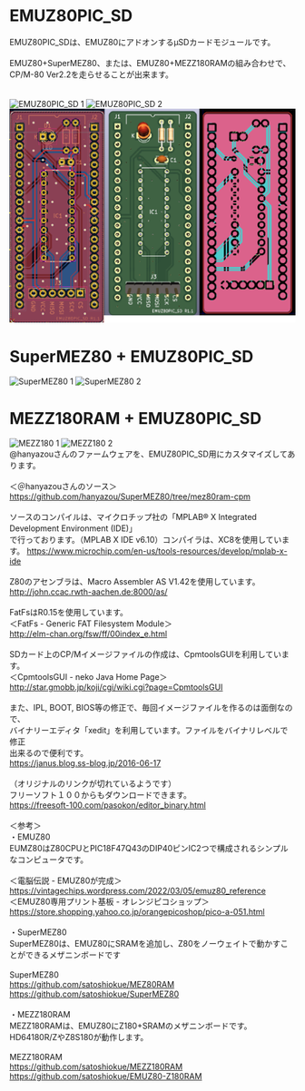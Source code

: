 # EMUZ80PIC_SD

EMUZ80PIC_SDは、EMUZ80にアドオンするμSDカードモジュールです。<br>
<br>
EMUZ80+SuperMEZ80、または、EMUZ80+MEZZ180RAMの組み合わせで、CP/M-80 Ver2.2を走らせることが出来ます。<br>
<br>
<br>
![EMUZ80PIC_SD 1](Photo/P1020376.JPG)
![EMUZ80PIC_SD 2](Photo/P1020381.JPG)
![EMUZ80PIC_SD 3](Photo/233.png)
<br>
# SuperMEZ80 + EMUZ80PIC_SD
![SuperMEZ80 1](Photo/P1020386.JPG)
![SuperMEZ80 2](Photo/P1020392.JPG)
<br>
# MEZZ180RAM + EMUZ80PIC_SD
![MEZZ180 1](Photo/P1020394.JPG)
![MEZZ180 2](Photo/P1020397.JPG)
<br>
@hanyazouさんのファームウェアを、EMUZ80PIC_SD用にカスタマイズしてあります。<br>
<br>
＜＠hanyazouさんのソース＞<br>
https://github.com/hanyazou/SuperMEZ80/tree/mez80ram-cpm<br>
<br>
ソースのコンパイルは、マイクロチップ社の「MPLAB® X Integrated Development Environment (IDE)」<br>
で行っております。（MPLAB X IDE v6.10）コンパイラは、XC8を使用しています。
https://www.microchip.com/en-us/tools-resources/develop/mplab-x-ide<br>
<br>
Z80のアセンブラは、Macro Assembler AS V1.42を使用しています。<br>
http://john.ccac.rwth-aachen.de:8000/as/<br>
<br>
FatFsはR0.15を使用しています。<br>
＜FatFs - Generic FAT Filesystem Module＞<br>
http://elm-chan.org/fsw/ff/00index_e.html<br>
<br>
SDカード上のCP/Mイメージファイルの作成は、CpmtoolsGUIを利用しています。<br>
＜CpmtoolsGUI - neko Java Home Page＞<br>
http://star.gmobb.jp/koji/cgi/wiki.cgi?page=CpmtoolsGUI<br>
<br>
また、IPL, BOOT, BIOS等の修正で、毎回イメージファイルを作るのは面倒なので、<br>
バイナリーエディタ「xedit」を利用しています。ファイルをバイナリレベルで修正<br>
出来るので便利です。<br>
https://janus.blog.ss-blog.jp/2016-06-17<br>
<br>
（オリジナルのリンクが切れているようです）<br>
フリーソフト１００からもダウンロードできます。<br>
https://freesoft-100.com/pasokon/editor_binary.html<br>
<br>
＜参考＞<br>
・EMUZ80<br>
EUMZ80はZ80CPUとPIC18F47Q43のDIP40ピンIC2つで構成されるシンプルなコンピュータです。<br>
<br>
＜電脳伝説 - EMUZ80が完成＞  <br>
https://vintagechips.wordpress.com/2022/03/05/emuz80_reference  <br>
＜EMUZ80専用プリント基板 - オレンジピコショップ＞  <br>
https://store.shopping.yahoo.co.jp/orangepicoshop/pico-a-051.html<br>
<br>
・SuperMEZ80<br>
SuperMEZ80は、EMUZ80にSRAMを追加し、Z80をノーウェイトで動かすことができるメザニンボードです<br>
<br>
SuperMEZ80<br>
https://github.com/satoshiokue/MEZ80RAM<br>
https://github.com/satoshiokue/SuperMEZ80<br>
<br>
・MEZZ180RAM<br>
MEZZ180RAMは、EMUZ80にZ180+SRAMのメザニンボードです。HD64180R/ZやZ8S180が動作します。<br>
<br>
MEZZ180RAM<br>
https://github.com/satoshiokue/MEZZ180RAM<br>
https://github.com/satoshiokue/EMUZ80-Z180RAM<br>
